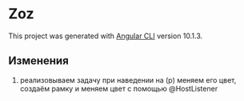 # Zoz

This project was generated with [Angular CLI](https://github.com/angular/angular-cli) version 10.1.3.

## Изменения

1.  реализовываем задачу при наведении на (p) меняем его цвет, создаём рамку и меняем цвет с помощью @HostListener
